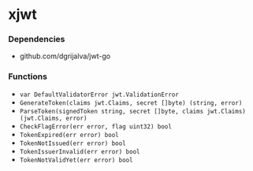 # xjwt

### Dependencies

+ github.com/dgrijalva/jwt-go

### Functions

+ `var DefaultValidatorError jwt.ValidationError`
+ `GenerateToken(claims jwt.Claims, secret []byte) (string, error)`
+ `ParseToken(signedToken string, secret []byte, claims jwt.Claims) (jwt.Claims, error)`
+ `CheckFlagError(err error, flag uint32) bool`
+ `TokenExpired(err error) bool`
+ `TokenNotIssued(err error) bool`
+ `TokenIssuerInvalid(err error) bool`
+ `TokenNotValidYet(err error) bool`

